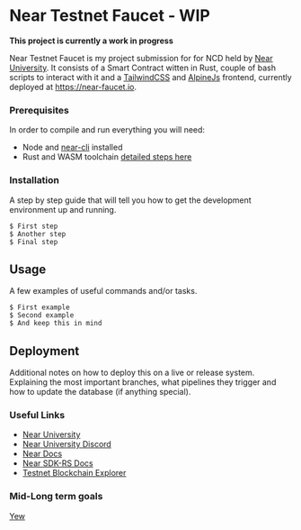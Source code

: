 # Near Testnet Faucet - WIP

__This project **is currently a work in progress**__


Near Testnet Faucet is my project submission for for NCD held by [Near University](https://www.near.university). It consists of a Smart Contract witten in Rust, couple of bash scripts to interact with it and a [TailwindCSS](https://tailwindcss.com/) and [AlpineJs](https://alpinejs.dev/) frontend, currently deployed at https://near-faucet.io.   

### Prerequisites

In order to compile and run everything you will need:

* Node and [near-cli](https://github.com/near/near-cli) installed
* Rust and WASM toolchain [detailed steps here](https://www.near-sdk.io/)


### Installation

A step by step guide that will tell you how to get the development environment up and running.

```
$ First step
$ Another step
$ Final step
```

## Usage

A few examples of useful commands and/or tasks.

```
$ First example
$ Second example
$ And keep this in mind
```

## Deployment

Additional notes on how to deploy this on a live or release system. Explaining the most important branches, what pipelines they trigger and how to update the database (if anything special).

### Useful Links

* [Near University](https://near.university)
* [Near University Discord](https://discord.gg/k4pxafjMWA)
* [Near Docs](https://docs.near.org)
* [Near SDK-RS Docs](https://near-sdk.io)
* [Testnet Blockchain Explorer](https://explorer.testnet.near.org/)

### Mid-Long term goals

[Yew](https://yew.rs/)
